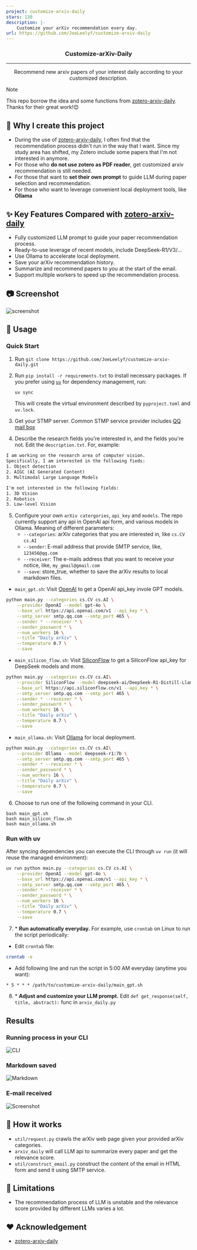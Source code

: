 ```yaml
---
project: customize-arxiv-daily
stars: 130
description: |-
    Customize your arXiv recommendation every day.
url: https://github.com/JoeLeelyf/customize-arxiv-daily
---
```


<h3 align="center">Customize-arXiv-Daily</h3>

---

<p align="center"> Recommend new arxiv papers of your interest daily according to your customized description.
    <br> 
</p>

> [!NOTE]
> This repo borrow the idea and some functions from [zotero-arxiv-daily](https://github.com/TideDra/zotero-arxiv-daily). Thanks for their great work!😊

## 🧐 Why I create this project <a name = "about"></a>

- During the use of [zotero-arxiv-daily](https://github.com/TideDra/zotero-arxiv-daily), I often find that the recommendation process didn't run in the way that I want. Since my study area has shifted, my Zotero include some papers that I'm not interested in anymore.
- For those who **do not use zotero as PDF reader**, get customized arxiv recommendation is still needed.
- For those that want to **set their own prompt** to guide LLM during paper selection and recommendation.
- For those who want to leverage convenient local deployment tools, like **Ollama**

## ✨ Key Features Compared with [zotero-arxiv-daily](https://github.com/TideDra/zotero-arxiv-daily)

- Fully customized LLM prompt to guide your paper recommendation process.
- Ready-to-use leverage of recent models, include DeepSeek-R1/V3/...
- Use Ollama to accelerate local deployment.
- Save your arXiv recommendation history.
- Summarize and recommend papers to you at the start of the email.
- Support multiple workers to speed up the recommendation process.

## 📷 Screenshot

![screenshot](./assets/screenshot.png)

## 🚀 Usage

### Quick Start

1. Run `git clone https://github.com/JoeLeelyf/customize-arxiv-daily.git`
2. Run `pip install -r requirements.txt` to install necessary packages.
   If you prefer using [`uv`](https://github.com/astral-sh/uv) for dependency management, run:

   ```bash
   uv sync
   ```

   This will create the virtual environment described by `pyproject.toml` and `uv.lock`.
3. Get your STMP server. Common STMP service provider includes [QQ mail box](https://service.mail.qq.com/detail/0/427)
4. Describe the research fields you're interested in, and the fields you're not. Edit the `description.txt`. For, example:

```txt
I am working on the research area of computer vision.
Specifically, I am interested in the following fieds:
1. Object detection
2. AIGC (AI Generated Content)
3. Multimodal Large Language Models

I'm not interested in the following fields:
1. 3D Vision
2. Robotics
3. Low-level Vision
```

5. Configure your own `arXiv catergories`, `api_key` and `models`. The repo currently support any api in OpenAI api form, and various models in Ollama. Meaning of different parameters:
   - `--categories`: arXiv categories that you are interested in, like `cs.CV` `cs.AI`
   - `--sender`: E-mail address that provide SMTP service, like, `123456@qq.com`
   - `--receiver`: The e-mails address that you want to receive your notice, like, `my_gmail@gmail.com`
   - `--save`: store_true, whether to save the arXiv results to local markdown files.

- `main_gpt.sh`: Visit [OpenAI](https://openai.com/) to get a OpenAI api_key invole GPT models.

```bash
python main.py --categories cs.CV cs.AI \
    --provider OpenAI --model gpt-4o \
    --base_url https://api.openai.com/v1 --api_key * \
    --smtp_server smtp.qq.com --smtp_port 465 \
    --sender * --receiver * \
    --sender_password * \
    --num_workers 16 \
    --title "Daily arXiv" \
    --temperature 0.7 \
    --save
```

- `main_silicon_flow.sh`: Visit [SiliconFlow](https://siliconflow.cn/zh-cn/) to get a SiliconFlow api_key for DeepSeek models and more.

```bash
python main.py --categories cs.CV cs.AI\
    --provider SiliconFlow --model deepseek-ai/DeepSeek-R1-Distill-Llama-70B \
    --base_url https://api.siliconflow.cn/v1 --api_key * \
    --smtp_server smtp.qq.com --smtp_port 465 \
    --sender * --receiver * \
    --sender_password * \
    --num_workers 16 \
    --title "Daily arXiv" \
    --temperature 0.7 \
    --save
```

- `main_ollama.sh`: Visit [Ollama](https://ollama.com/) for local deployment.

```bash
python main.py --categories cs.CV cs.AI\
    --provider Ollama --model deepseek-r1:7b \
    --smtp_server smtp.qq.com --smtp_port 465 \
    --sender * --receiver * \
    --sender_password * \
    --num_workers 16 \
    --title "Daily arXiv" \
    --temperature 0.7 \
    --save
```

6. Choose to run one of the following command in your CLI.

```
bash main_gpt.sh
bash main_silicon_flow.sh
bash main_ollama.sh
```


### Run with uv

After syncing dependencies you can execute the CLI through `uv run` (it will reuse the managed environment):

```bash
uv run python main.py --categories cs.CV cs.AI \
    --provider OpenAI --model gpt-4o \
    --base_url https://api.openai.com/v1 --api_key * \
    --smtp_server smtp.qq.com --smtp_port 465 \
    --sender * --receiver * \
    --sender_password * \
    --num_workers 16 \
    --title "Daily arXiv" \
    --temperature 0.7 \
    --save
```

7. \* **Run automatically everyday.** For example, use `crontab` on Linux to run the script periodically:

- Edit `crontab` file:

```bash
crontab -e
```

- Add following line and run the script in 5:00 AM everyday (anytime you want):

```txt
* 5 * * * /path/to/customize-arxiv-daily/main_gpt.sh
```

8. \* **Adjust and customize your LLM prompt.** Edit `def get_response(self, title, abstract):` func in `arxiv_daily.py`

## Results

### Running process in your CLI

![CLI](./assets/cli.png)

### Markdown saved

![Markdown](./assets/markdown.png)

### E-mail received

![Screenshot](./assets/screenshot.png)

## 📖 How it works

- `util/request.py` crawls the arXiv web page given your provided arXiv categories.
- `arxiv_daily` will call LLM api to summarize every paper and get the relevance score.
- `util/construct_email.py` construct the content of the email in HTML form and send it using SMTP service.

## 📌 Limitations

- The recommendation process of LLM is unstable and the relevance score provided by different LLMs varies a lot.

## ❤️ Acknowledgement

- [zotero-arxiv-daily](https://github.com/TideDra/zotero-arxiv-daily)

